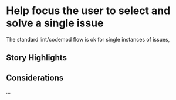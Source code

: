# Help focus the user to select and solve a single issue

The standard lint/codemod flow is ok for single instances of issues,


## Story Highlights



## Considerations

...
